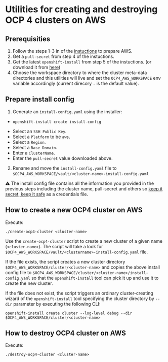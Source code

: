 # Utilities for creating and destroying OCP 4 clusters on AWS

## Prerequisities

1. Follow the steps 1-3 in of the [instuctions](https://cloud.openshift.com/clusters/install) to prepare AWS.
2. Get a `pull-secret` from step 4 of the instuctions.
3. Get the latest `openshift-install` from step 5 of the instuctions. (or download it from [here](https://mirror.openshift.com/pub/openshift-v4/clients/ocp/latest/))
4. Choose the workspace directory to where the cluster meta-data directories and this utilities will live and set the `OCP4_AWS_WORKSPACE` env variable accordingly (current direcory `.` is the default value).

## Prepare install config
1. Generate an `install-config.yaml` using the installer:
 * ```
   openshift-install create install-config
   ```
 * Select an `SSH Public Key`.
 * Select a `Platform` to be `aws`.
 * Select a `Region`.
 * Select a `Base Domain`.
 * Enter a `ClusterName`.
 * Enter the `pull-secret` value downloaded above.
  
2. Rename and move the `install-config.yaml` file to `$OCP4_AWS_WORKSPACE/vault/<cluster-name>-install-config.yaml`

⚠️ The install config file contains all the information you provided in the previous steps including the cluster name, pull-secret and others so [keep it secret, keep it safe](https://www.youtube.com/watch?v=iThtELZvfPs) as a credentials file.

## How to create a new OCP4 cluster on AWS

Execute:

```
./create-ocp4-cluster <cluster-name>
```

Use the `create-ocp4-cluster` script to create a new cluster of a given name (`<cluster-name>`). The script will take a look for `$OCP4_AWS_WORKSPACE/vault/<clustername>-install-config.yaml` file.

If the file exists, the script creates a new cluster directory `$OCP4_AWS_WORKSPACE/cluster/<cluster-name>` and copies the above install config file to `$OCP4_AWS_WORKSPACE/cluster/<cluster-name>/install-config.yaml` so that the `openshift-install` tool can pick it up and use it to create the new cluster.

If the file does not exist, the script triggers an ordinary cluster-creating wizard of the `openshift-install` tool specifying the cluster directory by `--dir` parameter by executing the following CLI:

```
openshift-install create cluster --log-level debug --dir $OCP4_AWS_WORKSPACE/cluster/<cluster-name>
```

## How to destroy OCP4 cluster on AWS

Execute:

```
./destroy-ocp4-cluster <cluster-name>
```
